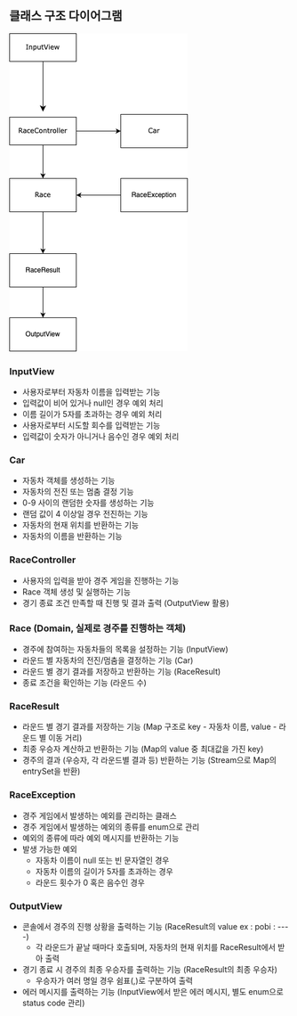 ## 클래스 구조 다이어그램

![클래스 다이어그램](./Diagram.png)

### InputView

- 사용자로부터 자동차 이름을 입력받는 기능
- 입력값이 비어 있거나 null인 경우 예외 처리
- 이름 길이가 5자를 초과하는 경우 예외 처리
- 사용자로부터 시도할 회수를 입력받는 기능
- 입력값이 숫자가 아니거나 음수인 경우 예외 처리

### Car

- 자동차 객체를 생성하는 기능
- 자동차의 전진 또는 멈춤 결정 기능
- 0-9 사이의 랜덤한 숫자를 생성하는 기능
- 랜덤 값이 4 이상일 경우 전진하는 기능
- 자동차의 현재 위치를 반환하는 기능
- 자동차의 이름을 반환하는 기능

### RaceController

- 사용자의 입력을 받아 경주 게임을 진행하는 기능
- Race 객체 생성 및 실행하는 기능
- 경기 종료 조건 만족할 때 진행 및 결과 출력 (OutputView 활용)

### Race (Domain, 실제로 경주를 진행하는 객체)

- 경주에 참여하는 자동차들의 목록을 설정하는 기능 (InputView)
- 라운드 별 자동차의 전진/멈춤을 결정하는 기능 (Car)
- 라운드 별 경기 결과를 저장하고 반환하는 기능 (RaceResult)
- 종료 조건을 확인하는 기능 (라운드 수)

### RaceResult

- 라운드 별 경기 결과를 저장하는 기능 (Map 구조로 key - 자동차 이름, value - 라운드 별 이동 거리)
- 최종 우승자 계산하고 반환하는 기능 (Map의 value 중 최대값을 가진 key)
- 경주의 결과 (우승자, 각 라운드별 결과 등) 반환하는 기능 (Stream으로 Map의 entrySet을 반환)

### RaceException

- 경주 게임에서 발생하는 예외를 관리하는 클래스
- 경주 게임에서 발생하는 예외의 종류를 enum으로 관리
- 예외의 종류에 따라 예외 메시지를 반환하는 기능
- 발생 가능한 예외
    - 자동차 이름이 null 또는 빈 문자열인 경우
    - 자동차 이름의 길이가 5자를 초과하는 경우
    - 라운드 횟수가 0 혹은 음수인 경우

### OutputView

- 콘솔에서 경주의 진행 상황을 출력하는 기능 (RaceResult의 value ex : pobi : ----)
    - 각 라운드가 끝날 때마다 호출되며, 자동차의 현재 위치를 RaceResult에서 받아 출력
- 경기 종료 시 경주의 최종 우승자를 출력하는 기능 (RaceResult의 최종 우승자)
    - 우승자가 여러 명일 경우 쉼표(,)로 구분하여 출력
- 에러 메시지를 출력하는 기능 (InputView에서 받은 에러 메시지, 별도 enum으로 status code 관리)